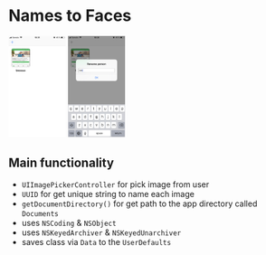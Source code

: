 #  Names to Faces

<img src="/screens/1.jpeg" width="20%">    <img src="/screens/2.jpeg" width="20%">    

## Main functionality
* ```UIImagePickerController``` for pick image from user
* `UUID` for get unique string to name each image
* `getDocumentDirectory()` for get path to the app directory called `Documents`
* uses `NSCoding` & `NSObject`
* uses `NSKeyedArchiver` & `NSKeyedUnarchiver`
* saves class via `Data` to the `UserDefaults`